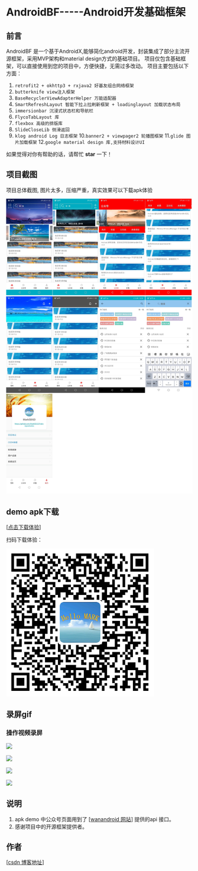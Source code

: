 # AndroidBF-----Android开发基础框架


## 前言
AndroidBF 是一个基于AndroidX,能够简化android开发，封装集成了部分主流开源框架，采用MVP架构和material design方式的基础项目。
项目仅包含基础框架，可以直接使用到您的项目中，方便快捷，无需过多改动。
项目主要包括以下方面：
1. `retrofit2 + okhttp3 + rxjava2 好基友组合网络框架` 
2. `butterknife view注入框架`
3. `BaseRecyclerViewAdapterHelper 万能适配器`
4. `SmartRefreshLayout 智能下拉上拉刷新框架 + loadinglayout 加载状态布局`
5. `immersionbar 沉浸式状态栏和导航栏`
6. `FlycoTabLayout 库`
7. `flexbox 高级的排版库`
8. `SlideCloseLib 侧滑返回`
9. `klog android Log 日志框架`
10.`banner2 + viewpager2 轮播图框架`
11.`glide 图片加载框架`
12.`google material design 库,支持材料设计UI`

如果觉得对你有帮助的话，请帮忙 **star** 一下！

## 项目截图

项目总体截图, 图片太多，压缩严重，真实效果可以下载apk体验

![](https://raw.githubusercontent.com/MarkSDGD/repositoryResources/main/AndroidBF/111.jpg)


## demo apk下载

[[点击下载体验](https://raw.githubusercontent.com/MarkSDGD/repositoryResources/main/AndroidBF/app-release.apk)]

扫码下载体验：

![](https://raw.githubusercontent.com/MarkSDGD/repositoryResources/main/AndroidBF/download_qrcode.png)


## 录屏gif

### 操作视频录屏
![](https://raw.githubusercontent.com/MarkSDGD/repositoryResources/main/AndroidBF/v111.gif)

![](https://raw.githubusercontent.com/MarkSDGD/repositoryResources/main/AndroidBF/v222.gif)

![](https://raw.githubusercontent.com/MarkSDGD/repositoryResources/main/AndroidBF/v333.gif)

![](https://raw.githubusercontent.com/MarkSDGD/repositoryResources/main/AndroidBF/v444.gif)


## 说明
 1. apk demo 中公众号页面用到了 [[wanandroid 网站](https://www.wanandroid.com)] 提供的api 接口。
 2. 感谢项目中的开源框架提供者。
  
 
## 作者
 [[csdn 博客地址](https://blog.csdn.net/nhce12931)]